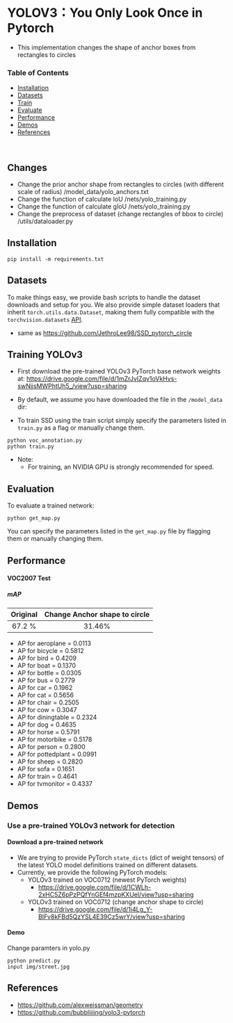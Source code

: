 # YOLOV3：You Only Look Once in Pytorch
- This implementation changes the shape of anchor boxes from rectangles to circles

### Table of Contents
- <a href='#installation'>Installation</a>
- <a href='#datasets'>Datasets</a>
- <a href='#training-ssd'>Train</a>
- <a href='#evaluation'>Evaluate</a>
- <a href='#performance'>Performance</a>
- <a href='#demos'>Demos</a>
- <a href='#references'>References</a>

&nbsp;
&nbsp;
&nbsp;
&nbsp;

## Changes
- Change the prior anchor shape from rectangles to circles (with different scale of radius) /model_data/yolo_anchors.txt
- Change the function of calculate IoU /nets/yolo_training.py
- Change the function of calculate gIoU /nets/yolo_training.py
- Change the preprocess of dataset (change rectangles of bbox to circle)  /utils/dataloader.py


## Installation
  ```Shell
  pip install -m requirements.txt
  ```

## Datasets
To make things easy, we provide bash scripts to handle the dataset downloads and setup for you.  We also provide simple dataset loaders that inherit `torch.utils.data.Dataset`, making them fully compatible with the `torchvision.datasets` [API](http://pytorch.org/docs/torchvision/datasets.html).

- same as https://github.com/JethroLee98/SSD_pytorch_circle

## Training YOLOv3
- First download the pre-trained YOLOv3 PyTorch base network weights at:              https://drive.google.com/file/d/1mZrJvIZqv1oVkHvs-swNjjsMWPhtUh5_/view?usp=sharing
- By default, we assume you have downloaded the file in the `/model_data` dir:

- To train SSD using the train script simply specify the parameters listed in `train.py` as a flag or manually change them.

```Shell
python voc_annotation.py
python train.py
```

- Note:
  * For training, an NVIDIA GPU is strongly recommended for speed.


## Evaluation
To evaluate a trained network:

```Shell
python get_map.py
```

You can specify the parameters listed in the `get_map.py` file by flagging them or manually changing them.  


## Performance

#### VOC2007 Test

##### mAP

| Original | Change Anchor shape to circle |
|:-:|:-:|
| 67.2 % | 31.46% |

- AP for aeroplane = 0.0113
- AP for bicycle = 0.5812
- AP for bird = 0.4209
- AP for boat = 0.1370
- AP for bottle = 0.0305
- AP for bus = 0.2779
- AP for car = 0.1962
- AP for cat = 0.5656
- AP for chair = 0.2505
- AP for cow = 0.3047
- AP for diningtable = 0.2324
- AP for dog = 0.4635
- AP for horse = 0.5791
- AP for motorbike = 0.5178
- AP for person = 0.2800
- AP for pottedplant = 0.0991
- AP for sheep = 0.2820
- AP for sofa = 0.1651
- AP for train = 0.4641
- AP for tvmonitor = 0.4337

## Demos

### Use a pre-trained YOLOv3 network for detection

#### Download a pre-trained network
- We are trying to provide PyTorch `state_dicts` (dict of weight tensors) of the latest YOLO model definitions trained on different datasets.  
- Currently, we provide the following PyTorch models:
    * YOLOv3 trained on VOC0712 (newest PyTorch weights)
      - https://drive.google.com/file/d/1CWLh-2xHC5Z6pPzPQfYnGEf4mzpKXUel/view?usp=sharing
    * YOLOv3 trained on VOC0712 (change anchor shape to circle)
      - https://drive.google.com/file/d/1i4Lg_Y-BIFv8kFBd5QzYSL4E39Cz5wrY/view?usp=sharing
#### Demo
Change paramters in yolo.py
```Shell
python predict.py
input img/street.jpg
```
      


## References
- https://github.com/alexweissman/geometry
- https://github.com/bubbliiiing/yolo3-pytorch

